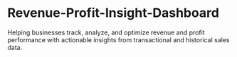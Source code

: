 # Revenue-Profit-Insight-Dashboard
Helping businesses track, analyze, and optimize revenue and profit performance with actionable insights from transactional and historical sales data.
